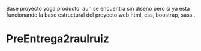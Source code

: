 Base proyecto yoga producto:
aun se encuentra sin diseño pero si ya esta funcionando la base estructural del proyecto web
html, css, boostrap, sass..

# PreEntrega2raulruiz
